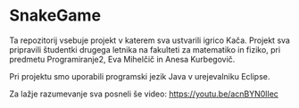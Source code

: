 # SnakeGame

Ta repozitorij vsebuje projekt v katerem sva ustvarili igrico Kača. Projekt sva pripravili študentki drugega letnika na fakulteti za matematiko in fiziko, pri predmetu Programiranje2, Eva Mihelčič in Anesa Kurbegovič. 

Pri projektu smo uporabili programski jezik Java v urejevalniku Eclipse. 

Za lažje razumevanje sva posneli še video: https://youtu.be/acnBYN0lIec


